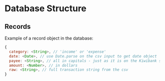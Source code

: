 # Database Structure

## Records

Example of a record object in the database:

```javascript
{
  category: <String>, // 'income' or 'expense'
  date: <Date>, // use Date.parse on the csv input to get date object
  payee: <String>, // all in capitals - just as it is on the Kiwibank statement
  amount: <Number>, // in dollars
  raw: <String>, // full transaction string from the csv
}
```

## 